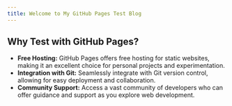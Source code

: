 ```yaml
---
title: Welcome to My GitHub Pages Test Blog
---
```


## Why Test with GitHub Pages?
- **Free Hosting:** GitHub Pages offers free hosting for static websites, making it an excellent choice for personal projects and experimentation.
- **Integration with Git:** Seamlessly integrate with Git version control, allowing for easy deployment and collaboration.
- **Community Support:** Access a vast community of developers who can offer guidance and support as you explore web development.
